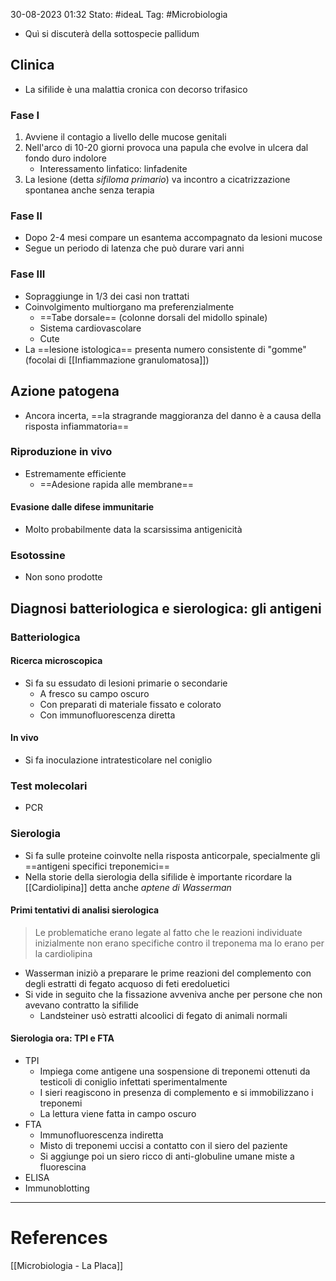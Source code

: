 30-08-2023 01:32
Stato: #ideaL
Tag: #Microbiologia 

- Quì si discuterà della sottospecie pallidum

## Clinica
- La sifilide è una malattia cronica con decorso trifasico
### Fase I
1. Avviene il contagio a livello delle mucose genitali
2. Nell'arco di 10-20 giorni provoca una papula che evolve in ulcera dal fondo duro indolore
	- Interessamento linfatico: linfadenite
3. La lesione (detta *sifiloma primario*) va incontro a cicatrizzazione spontanea anche senza terapia
### Fase II
- Dopo 2-4 mesi compare un esantema accompagnato da lesioni mucose
- Segue un periodo di latenza che può durare vari anni
### Fase III
- Sopraggiunge in 1/3 dei casi non trattati
- Coinvolgimento multiorgano ma preferenzialmente
	- ==Tabe dorsale== (colonne dorsali del midollo spinale)
	- Sistema cardiovascolare
	- Cute
- La ==lesione istologica== presenta numero consistente di "gomme" (focolai di [[Infiammazione granulomatosa]])

## Azione patogena
- Ancora incerta, ==la stragrande maggioranza del danno è a causa della risposta infiammatoria==

### Riproduzione in vivo
- Estremamente efficiente
	- ==Adesione rapida alle membrane==
#### Evasione dalle difese immunitarie
- Molto probabilmente data la scarsissima antigenicità

### Esotossine
- Non sono prodotte

## Diagnosi batteriologica e sierologica: gli antigeni
### Batteriologica
#### Ricerca microscopica
- Si fa su essudato di lesioni primarie o secondarie
	- A fresco su campo oscuro
	- Con preparati di materiale fissato e colorato
	- Con immunofluorescenza diretta
#### In vivo 
- Si fa inoculazione intratesticolare nel coniglio
### Test molecolari
- PCR 
### Sierologia
- Si fa sulle proteine coinvolte nella risposta anticorpale, specialmente gli ==antigeni specifici treponemici==
- Nella storie della sierologia della sifilide è importante ricordare la [[Cardiolipina]] detta anche *aptene di Wasserman*
#### Primi tentativi di analisi sierologica
> Le problematiche erano legate al fatto che le reazioni individuate inizialmente non erano specifiche contro il treponema ma lo erano per la cardiolipina
- Wasserman iniziò a preparare le prime reazioni del complemento con degli estratti di fegato acquoso di feti eredoluetici
- Si vide in seguito che la fissazione avveniva anche per persone che non avevano contratto la sifilide
	- Landsteiner usò estratti alcoolici di fegato di animali normali 
#### Sierologia ora: TPI e FTA
- TPI
	- Impiega come antigene una sospensione di treponemi ottenuti da testicoli di coniglio infettati sperimentalmente
	- I sieri reagiscono in presenza di complemento e si immobilizzano i treponemi
	- La lettura viene fatta in campo oscuro
- FTA
	- Immunofluorescenza indiretta
	- Misto di treponemi uccisi a contatto con il siero del paziente
	- Si aggiunge poi un siero ricco di anti-globuline umane miste a fluorescina
- ELISA
- Immunoblotting













---
# References
[[Microbiologia - La Placa]]